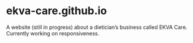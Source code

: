 # ekva-care.github.io
A website (still in progress) about a dietician’s business called EKVA Care. Currently working on responsiveness.
